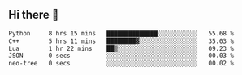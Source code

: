 ## Hi there 👋

<!--START_SECTION:waka-->

```txt
Python     8 hrs 15 mins   ██████████████░░░░░░░░░░░   55.68 %
C++        5 hrs 11 mins   ████████▓░░░░░░░░░░░░░░░░   35.03 %
Lua        1 hr 22 mins    ██▒░░░░░░░░░░░░░░░░░░░░░░   09.23 %
JSON       0 secs          ░░░░░░░░░░░░░░░░░░░░░░░░░   00.03 %
neo-tree   0 secs          ░░░░░░░░░░░░░░░░░░░░░░░░░   00.02 %
```

<!--END_SECTION:waka-->
